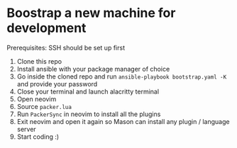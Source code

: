 # Boostrap a new machine for development

Prerequisites: SSH should be set up first

1. Clone this repo
2. Install ansible with your package manager of choice
3. Go inside the cloned repo and run `ansible-playbook bootstrap.yaml -K` and provide your password
4. Close your terminal and launch alacritty terminal
5. Open neovim
6. Source `packer.lua`
7. Run `PackerSync` in neovim to install all the plugins
8. Exit neovim and open it again so Mason can install any plugin / language server
9. Start coding :)
